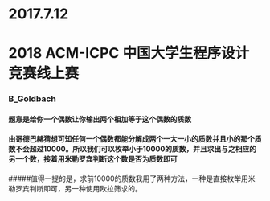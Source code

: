 # 2017.7.12
# 2018 ACM-ICPC 中国大学生程序设计竞赛线上赛
### B_Goldbach
#### 题意是给你一个偶数让你输出两个相加等于这个偶数的质数
#### 由哥德巴赫猜想可知任何一个偶数都能分解成两个一大一小的质数并且小的那个质数不会超过10000。所以我们可以枚举小于10000的质数，并且求出与之相应的另一个数，接着用米勒罗宾判断这个数是否为质数即可
#####值得一提的是，求前10000的质数我用了两种方法，一种是直接枚举用米勒罗宾判断即可，另一种使用欧拉筛求的。